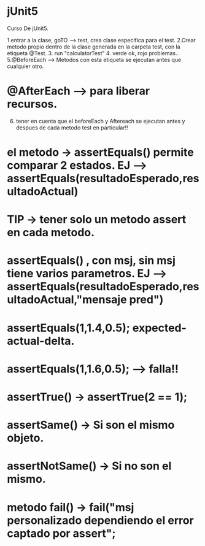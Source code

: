 # jUnit5
Curso De jUnit5.

1.entrar a la clase, goTO --> test, crea clase especifica para el test.
2.Crear metodo propio dentro de la clase generada en la carpeta test, con la etiqueta @Test.
3. run "calculatorTest"
4. verde ok, rojo problemas..
5.@BeforeEach --> Metodos con esta etiqueta se ejecutan antes que cualquier otro.

# @AfterEach --> para liberar recursos.
6. tener en cuenta que el beforeEach y Aftereach se ejecutan antes y despues de cada metodo test en particular!!

# el metodo -> assertEquals() permite comparar 2 estados.  EJ --> assertEquals(resultadoEsperado,resultadoActual)
# TIP -> tener solo un metodo assert en cada metodo.

# assertEquals() , con msj, sin msj tiene varios parametros. EJ --> assertEquals(resultadoEsperado,resultadoActual,"mensaje pred")
# assertEquals(1,1.4,0.5); expected-actual-delta.
# assertEquals(1,1.6,0.5); --> falla!!
# assertTrue() ->  assertTrue(2 == 1);
# assertSame() -> Si son el mismo objeto.
# assertNotSame() -> Si no son el mismo.

# metodo fail() -> fail("msj personalizado dependiendo el error captado por assert";

